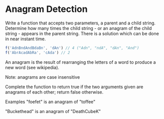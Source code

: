 # Anagram Detection

Write a function that accepts two parameters, a parent and a child string.
Determine how many times the child string - or an anagram of the child string - appears in the parent string.
There is a solution which can be done in near instant time.

```js
f('AdnBndAndBdaBn', 'dAn') // 4 ("Adn", "ndA", "dAn", "And")
f('AbrAcadAbRa', 'cAda') // 2
```

An anagram is the result of rearranging the letters of a word to produce a new word (see wikipedia).

Note: anagrams are case insensitive

Complete the function to return true if the two arguments given are anagrams of each other; return false otherwise.

Examples
"foefet" is an anagram of "toffee"

"Buckethead" is an anagram of "DeathCubeK"
